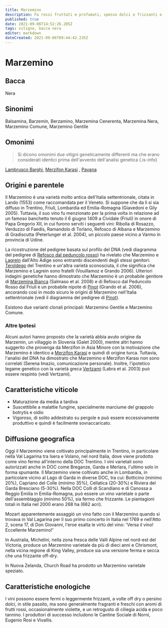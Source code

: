 ```yaml
---
title: Marzemino
description: Fa rossi fruttati e profumati, spesso dolci o frizzanti o entrambi.
published: true
date: 2021-09-06T14:52:26.205Z
tags: vitigno, bacca nera
editor: markdown
dateCreated: 2021-09-06T09:44:42.235Z
---
```


# Marzemino

## Bacca
Nera
## Sinonimi
Balsamina, Barzemin, Berzamino, Marzemina Cenerenta, Marzemina Nera, Marzemino Comune, Marzemino Gentile

## Omonimi
> Si dicono omonimi due vitigni geneticamente differenti ma che erano considerati identici prima dell'avvento dell'analisi genetica
{.is-info}

[Lambrusco Barghi](/vitigni/bacca-nera/lambrusco-barghi), [Merzifon Karasi](/vitigni/bacca-nera/merzifon-karasi) , [Pavana](/vitigni/bacca-nera/pavana) 

## Origini e parentele
Il Marzemino è una varietà molto antica dell'Italia settentrionale, citata in Lando (1553) come raccomandata per il Veneto. Si suppone che da lì si sia diffuso in Trentino, Friuli, Lombardia ed Emilia-Romagna (Giavedoni e Gily 2005). Tuttavia, il suo vino fu menzionato per la prima volta in relazione ad un famoso banchetto tenuto il 6 giugno 1409 a Cividale (Friuli) in onore di Papa Gregorio XII, in cui furono serviti i seguenti vini: Ribolla di Rosazzo, Verduzzo di Faedis, Ramandolo di Torlano, Refosco di Albana e Marzemino di Gradiscutta (Peterlunger et al. 2004), un piccolo paese vicino a Varmo in provincia di Udine.

La ricostruzione del pedigree basata sul profilo del DNA (vedi diagramma del pedigree di [Refosco dal peduncolo rosso](/vitigni/bacca-nera/refosco-dal-peduncolo-rosso)) ha rivelato che Marzemino e [Lagrein](/vitigni/bacca-nera/lagrein) dall'Alto Adige sono entrambi discendenti degli stessi genitori: [Teroldego](/vitigni/bacca-nera/teroldego) del Trentino e un'altra varietà sconosciuta, il che significa che Marzemino e Lagrein sono fratelli (Vouillamoz e Grando 2006). Ulteriori indagini genetiche hanno dimostrato che Marzemino è un probabile genitore di [Marzemina Bianca](/vitigni/bacca-bianca/marzemina-bianca) (Salmaso et al. 2008) e di Refosco dal Peduncolo Rosso dal Friuli e un probabile nipote di [Pinot](/vitigni/bacca-nera/pinot) (Grando et al. 2006), ancorando così in modo sicuro le origini di Marzemino nell'Italia settentrionale (vedi il diagramma del pedigree di [Pinot](/vitigni/bacca-nera/pinot)).

Esistono due varianti clonali principali: Marzemino Gentile e Marzemino Comune.

### Altre Ipotesi

Alcuni autori hanno proposto che la varietà abbia avuto origine da Marzemin, un villaggio in Slovenia (Galet 2000), mentre altri hanno suggerito che provenga da Merzifon in Asia Minore con la motivazione che Marzemino è identico a [Merzifon Karasi](/vitigni/bacca-nera/merzifon-karasi) e quindi di origine turca. Tuttavia, l'analisi del DNA ha dimostrato che Marzemino e Merzifon Karası non sono correlati (Serena Imazio, comunicazione personale). Inoltre, l'ipotetico legame genetico con la varietà greca [Vertzami](/vitigni/bacca-nera/vertzami) (Labra et al. 2003) può essere respinto (vedi Vertzami).

## Caratteristiche viticole
- Maturazione da media a tardiva
- Suscettibile a malattie fungine, specialmente marciume del grappolo botrytis e oidio 
- Vigoroso, di solito addestrato su pergole e può essere eccessivamente produttivo e quindi è facilmente sovraccaricato.

## Diffusione geografica
Oggi il Marzemino viene coltivato principalmente in Trentino, in particolare nella Val Lagarina tra Isera e Volano, nel nord Italia, dove viene prodotto come vino fermo all'interno della DOC Trentino. I vini varietali sono autorizzati anche in DOC come Breganze, Garda e Merlara, l'ultimo solo in forma spumante. Il Marzemino viene coltivato anche in Lombardia, in particolare vicino al Lago di Garda in diverse DOC, tra cui: Botticino (minimo 20%), Capriano del Colle (minimo 35%), Cellatica (20-30%) e Riviera del Garda Bresciano (5-30%). Nella DOC Colli di Scandiano e di Canossa a Reggio Emilia in Emilia-Romagna, può essere un vino varietale o parte dell'assemblaggio (minimo 50%), sia fermo che frizzante. Le piantagioni totali in Italia nel 2000 erano 268 ha (662 acri).

Mozart apparentemente assaggiò un vino fatto con il Marzemino quando si trovava in Val Lagarina per il suo primo concerto in Italia nel 1769 e nell'Atto 2, scena 17, di Don Giovanni, l'eroe esalta le virtù del vino: 'Versa il vino! Eccellente Marzemino!'

In Australia, Michelini, nella zona fresca delle Valli Alpine nel nord-est del Victoria, produce un Marzemino varietale da più di dieci anni e Chrismont, nella vicina regione di King Valley, produce sia una versione ferma e secca che una frizzante off-dry.

In Nuova Zelanda, Church Road ha prodotto un Marzemino varietale speziato.

## Caratteristiche enologiche
I vini possono essere fermi o leggermente frizzanti, a volte off dry o persino dolci, in stile passito, ma sono generalmente fragranti e freschi con aromi di frutti rossi, occasionalmente violette, e un retrogusto di ciliegia acida e poco tannino. I produttori di successo includono le Cantine Sociale di Norni, Eugenio Rosi e Vivallis.